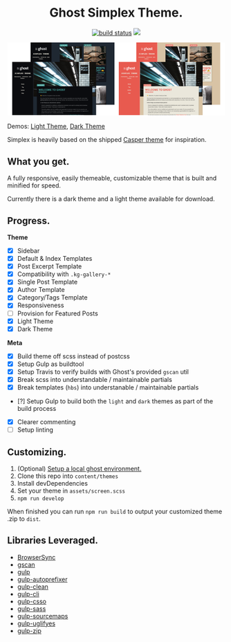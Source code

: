 <h1 align="center">Ghost Simplex Theme.</h1>

<p align="center">
  <a href="https://travis-ci.org/acupajoe/ghost-simplex-theme"><img alt="build status" src="https://travis-ci.org/acupajoe/ghost-simplex-theme.svg?branch=master"/></a>
  <img src="https://img.shields.io/github/license/acupajoe/ghost-simplex-theme.svg">
</p>

<p align="center">
  <img src=".github/preview.png" alt="preview"/>
</p>

Demos: [Light Theme](https://simplex-light.acupajoe.io), [Dark Theme](https://simplex-dark.acupajoe.io)

Simplex is heavily based on the shipped [Casper theme](https://github.com/TryGhost/Casper) for inspiration.

## What you get.

A fully responsive, easily themeable, customizable theme that is built and minified for speed.

Currently there is a dark theme and a light theme available for download.

## Progress.

**Theme**

- [x] Sidebar
- [x] Default & Index Templates
- [x] Post Excerpt Template
- [x] Compatibility with `.kg-gallery-*`
- [x] Single Post Template
- [x] Author Template
- [x] Category/Tags Template
- [x] Responsiveness
- [ ] Provision for Featured Posts
- [x] Light Theme
- [x] Dark Theme

**Meta**

- [x] Build theme off scss instead of postcss
- [x] Setup Gulp as buildtool
- [x] Setup Travis to verify builds with Ghost's provided `gscan` util
- [x] Break scss into understandable / maintainable partials
- [x] Break templates (`hbs`) into understanable / maintainable partials
- [?] Setup Gulp to build both the `light` and `dark` themes as part of the build process
- [x] Clearer commenting
- [ ] Setup linting

## Customizing.

1. (Optional) [Setup a local ghost environment.](https://ghost.org/docs/install/local/)
2. Clone this repo into `content/themes`
3. Install devDependencies
4. Set your theme in `assets/screen.scss`
5. `npm run develop`

When finished you can run `npm run build` to output your customized theme .zip to `dist`.

## Libraries Leveraged.

- [BrowserSync](https://github.com/BrowserSync/browser-sync)
- [gscan](https://github.com/TryGhost/gscan)
- [gulp](https://github.com/gulpjs/gulp)
- [gulp-autoprefixer](https://github.com/sindresorhus/gulp-autoprefixer)
- [gulp-clean](https://github.com/peter-vilja/gulp-clean)
- [gulp-cli](https://github.com/gulpjs/gulp-cli)
- [gulp-csso](https://github.com/ben-eb/gulp-csso)
- [gulp-sass](https://github.com/dlmanning/gulp-sass)
- [gulp-sourcemaps](https://github.com/gulp-sourcemaps/gulp-sourcemaps)
- [gulp-uglifyes](https://github.com/Teneff/gulp-uglifyes)
- [gulp-zip](https://github.com/sindresorhus/gulp-zip)
